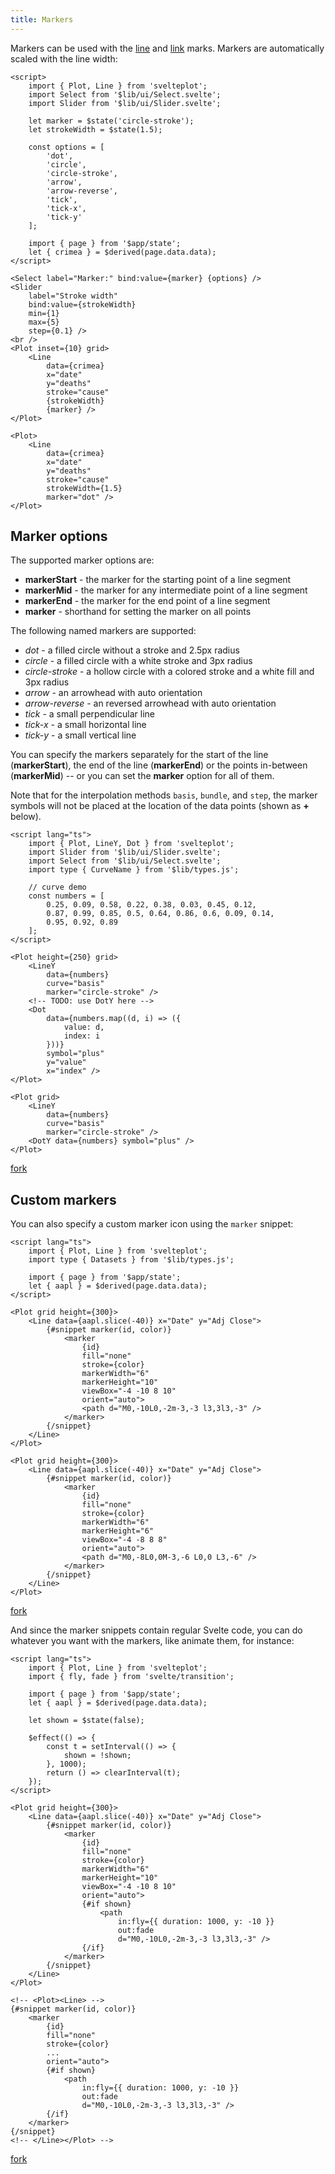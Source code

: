 ```yaml
---
title: Markers
---
```


Markers can be used with the [line](/marks/line) and [link](/marks/link) marks. Markers are automatically scaled with the line width:

```svelte live
<script>
    import { Plot, Line } from 'svelteplot';
    import Select from '$lib/ui/Select.svelte';
    import Slider from '$lib/ui/Slider.svelte';

    let marker = $state('circle-stroke');
    let strokeWidth = $state(1.5);

    const options = [
        'dot',
        'circle',
        'circle-stroke',
        'arrow',
        'arrow-reverse',
        'tick',
        'tick-x',
        'tick-y'
    ];

    import { page } from '$app/state';
    let { crimea } = $derived(page.data.data);
</script>

<Select label="Marker:" bind:value={marker} {options} />
<Slider
    label="Stroke width"
    bind:value={strokeWidth}
    min={1}
    max={5}
    step={0.1} />
<br />
<Plot inset={10} grid>
    <Line
        data={crimea}
        x="date"
        y="deaths"
        stroke="cause"
        {strokeWidth}
        {marker} />
</Plot>
```

```svelte
<Plot>
    <Line
        data={crimea}
        x="date"
        y="deaths"
        stroke="cause"
        strokeWidth={1.5}
        marker="dot" />
</Plot>
```

## Marker options

The supported marker options are:

- **markerStart** - the marker for the starting point of a line segment
- **markerMid** - the marker for any intermediate point of a line segment
- **markerEnd** - the marker for the end point of a line segment
- **marker** - shorthand for setting the marker on all points

The following named markers are supported:

- _dot_ - a filled circle without a stroke and 2.5px radius
- _circle_ - a filled circle with a white stroke and 3px radius
- _circle-stroke_ - a hollow circle with a colored stroke and a white fill and 3px radius
- _arrow_ - an arrowhead with auto orientation
- _arrow-reverse_ - an reversed arrowhead with auto orientation
- _tick_ - a small perpendicular line
- _tick-x_ - a small horizontal line
- _tick-y_ - a small vertical line

You can specify the markers separately for the start of the line (**markerStart**), the end of the line (**markerEnd**) or the points in-between (**markerMid**) -- or you can set the **marker** option for all of them.

Note that for the interpolation methods `basis`, `bundle`, and `step`, the marker symbols will not be placed at the location of the data points (shown as **+** below).

```svelte live
<script lang="ts">
    import { Plot, LineY, Dot } from 'svelteplot';
    import Slider from '$lib/ui/Slider.svelte';
    import Select from '$lib/ui/Select.svelte';
    import type { CurveName } from '$lib/types.js';

    // curve demo
    const numbers = [
        0.25, 0.09, 0.58, 0.22, 0.38, 0.03, 0.45, 0.12,
        0.87, 0.99, 0.85, 0.5, 0.64, 0.86, 0.6, 0.09, 0.14,
        0.95, 0.92, 0.89
    ];
</script>

<Plot height={250} grid>
    <LineY
        data={numbers}
        curve="basis"
        marker="circle-stroke" />
    <!-- TODO: use DotY here -->
    <Dot
        data={numbers.map((d, i) => ({
            value: d,
            index: i
        }))}
        symbol="plus"
        y="value"
        x="index" />
</Plot>
```

```svelte
<Plot grid>
    <LineY
        data={numbers}
        curve="basis"
        marker="circle-stroke" />
    <DotY data={numbers} symbol="plus" />
</Plot>
```

[fork](https://svelte.dev/playground/0be2cc3070c844e692a3300d87212f58?version=5)

## Custom markers

You can also specify a custom marker icon using the `marker` snippet:

```svelte live
<script lang="ts">
    import { Plot, Line } from 'svelteplot';
    import type { Datasets } from '$lib/types.js';

    import { page } from '$app/state';
    let { aapl } = $derived(page.data.data);
</script>

<Plot grid height={300}>
    <Line data={aapl.slice(-40)} x="Date" y="Adj Close">
        {#snippet marker(id, color)}
            <marker
                {id}
                fill="none"
                stroke={color}
                markerWidth="6"
                markerHeight="10"
                viewBox="-4 -10 8 10"
                orient="auto">
                <path d="M0,-10L0,-2m-3,-3 l3,3l3,-3" />
            </marker>
        {/snippet}
    </Line>
</Plot>
```

```svelte
<Plot grid height={300}>
    <Line data={aapl.slice(-40)} x="Date" y="Adj Close">
        {#snippet marker(id, color)}
            <marker
                {id}
                fill="none"
                stroke={color}
                markerWidth="6"
                markerHeight="6"
                viewBox="-4 -8 8 8"
                orient="auto">
                <path d="M0,-8L0,0M-3,-6 L0,0 L3,-6" />
            </marker>
        {/snippet}
    </Line>
</Plot>
```

[fork](https://svelte.dev/playground/2e63a26ff02646db90f2e33849668033?version=5)

And since the marker snippets contain regular Svelte code, you can do whatever you want with the markers, like animate them, for instance:

```svelte live
<script lang="ts">
    import { Plot, Line } from 'svelteplot';
    import { fly, fade } from 'svelte/transition';

    import { page } from '$app/state';
    let { aapl } = $derived(page.data.data);

    let shown = $state(false);

    $effect(() => {
        const t = setInterval(() => {
            shown = !shown;
        }, 1000);
        return () => clearInterval(t);
    });
</script>

<Plot grid height={300}>
    <Line data={aapl.slice(-40)} x="Date" y="Adj Close">
        {#snippet marker(id, color)}
            <marker
                {id}
                fill="none"
                stroke={color}
                markerWidth="6"
                markerHeight="10"
                viewBox="-4 -10 8 10"
                orient="auto">
                {#if shown}
                    <path
                        in:fly={{ duration: 1000, y: -10 }}
                        out:fade
                        d="M0,-10L0,-2m-3,-3 l3,3l3,-3" />
                {/if}
            </marker>
        {/snippet}
    </Line>
</Plot>
```

```svelte
<!-- <Plot><Line> -->
{#snippet marker(id, color)}
    <marker
        {id}
        fill="none"
        stroke={color}
        ...
        orient="auto">
        {#if shown}
            <path
                in:fly={{ duration: 1000, y: -10 }}
                out:fade
                d="M0,-10L0,-2m-3,-3 l3,3l3,-3" />
        {/if}
    </marker>
{/snippet}
<!-- </Line></Plot> -->
```

[fork](https://svelte.dev/playground/f02d094c5761416ca1c2f14e1f6d168d?version=5)
